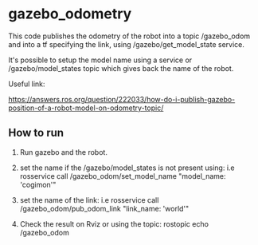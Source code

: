 # gazebo_odometry

This code publishes the odometry of the robot into a topic /gazebo_odom and into a tf specifying the link, using /gazebo/get_model_state service.

It's possible to setup the model name using a service or /gazebo/model_states topic which gives back the name of the robot.

Useful link: 

https://answers.ros.org/question/222033/how-do-i-publish-gazebo-position-of-a-robot-model-on-odometry-topic/

## How to run

1) Run gazebo and the robot.
2) set the name if the /gazebo/model_states is not present using:
   i.e rosservice call /gazebo_odom/set_model_name "model_name: 'cogimon'"
3) set the name of the link:
   i.e rosservice call /gazebo_odom/pub_odom_link "link_name: 'world'" 
   
4) Check the result on Rviz or using the topic:
   rostopic echo /gazebo_odom

  
